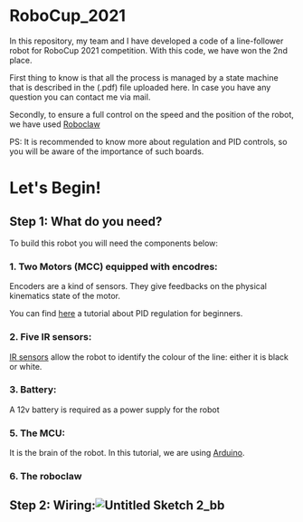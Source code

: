 # RoboCup_2021
In this repository, my team and I have developed a code of a line-follower robot for RoboCup 2021 competition. With this code, we have won the 2nd place.

First thing to know is that all the process is managed by a state machine that is described in the (.pdf) file uploaded here. In case you have any question you can contact me via mail.

Secondly,  to ensure a full control on the speed and the position of the robot, we have used [Roboclaw](https://www.basicmicro.com/Roboclaw-2x7A-Motor-Controller_p_55.html)

PS: It is recommended to know more about regulation and PID controls, so you will be aware of the importance of such boards.

# Let's Begin!
## Step 1: What do you need?
To build this robot you will need the components below:
### 1. Two Motors (MCC) equipped with encodres:
Encoders are a kind of sensors. They give feedbacks on the physical kinematics state of the motor.

You can find [here](http://www.ferdinandpiette.com/blog/2012/04/asservissement-en-vitesse-dun-moteur-avec-arduino/) a tutorial about PID regulation for beginners.

### 2. Five IR sensors:
[IR sensors](https://www.cdiscount.com/bricolage/electricite/vs-elec-module-capteur-infrarouge-tcrt5000-pour-l/f-1661416-auc3665662005052.html#mpos=0|mp) allow the robot to identify the colour of the line: either it is black or white.

### 3. Battery: 
A 12v battery is required as a power supply for the robot

### 5. The MCU:
It is the brain of the robot. In this tutorial, we are using [Arduino](https://www.amazon.com/-/es/A000066-Arduino-Uno-R3-Microcontrolador/dp/B008GRTSV6/ref=sr_1_1?__mk_es_US=%C3%85M%C3%85%C5%BD%C3%95%C3%91&crid=3P4BJXCF9T4WM&keywords=arduino&qid=1647960636&sprefix=arduino%2Caps%2C234&sr=8-1).

### 6. The roboclaw

## Step 2: Wiring:![Untitled Sketch 2_bb](https://user-images.githubusercontent.com/53936812/159925290-1d2d3356-4244-4db2-a441-2dc6d7937bf2.png)

